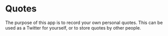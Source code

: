 # Quotes

The purpose of this app is to record your own personal quotes. This can be used as a Twitter for yourself, or to store quotes by other people.
